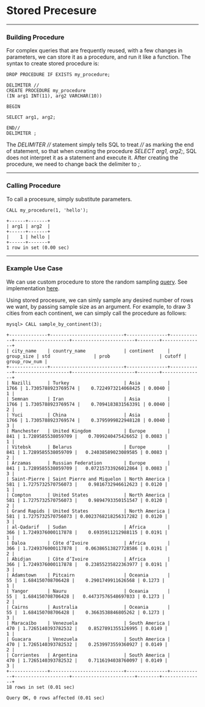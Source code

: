 # Stored Precesure

---
### Building Procedure
For complex queries that are frequently reused, with a few changes in parameters, we can store it as a procedure, and run it like a function. The syntax to create stored procedure is:

```
DROP PROCEDURE IF EXISTS my_procedure;

DELIMITER //
CREATE PROCEDURE my_procedure
(IN arg1 INT(11), arg2 VARCHAR(10))

BEGIN

SELECT arg1, arg2;

END//
DELIMITER ;
```

The *DELIMITER //* statement simply tells SQL to treat *//* as marking the end of statement, so that when creating the procedure *SELECT arg1, arg2;*, SQL does not interpret it as a statement and execute it. After creating the procedure, we need to change back the delimiter to *;*.

---
### Calling Procedure
To call a procesure, simply substitute parameters.
```
CALL my_procedure(1, 'hello');

+------+-------+
| arg1 | arg2  |
+------+-------+
|    1 | hello |
+------+-------+
1 row in set (0.00 sec)
```

---
### Example Use Case
We can use custom procedure to store the random sampling [query](https://github.com/shawlu95/Beyond-LeetCode-SQL/tree/master/Topics/01_Random_Sampling). See implementation [here](stored_procedure.sql).

Using stored procesure, we can simly sample any desired number of rows we want, by passing sample size as an argument. For example, to draw 3 cities from each continent, we can simply call the procedure as follows:

```
mysql> CALL sample_by_continent(3);

+--------------+---------------------------+---------------+------------+--------------------+-----------------------+--------+---------------+
| city_name    | country_name              | continent     | group_size | std                | prob                  | cutoff | group_row_num |
+--------------+---------------------------+---------------+------------+--------------------+-----------------------+--------+---------------+
| Nazilli      | Turkey                    | Asia          |       1766 | 1.7305788923769574 |    0.7224973214068425 | 0.0040 |             1 |
| Semnan       | Iran                      | Asia          |       1766 | 1.7305788923769574 |    0.7094183831563391 | 0.0040 |             2 |
| Yuci         | China                     | Asia          |       1766 | 1.7305788923769574 |    0.3795999822948128 | 0.0040 |             3 |
| Manchester   | United Kingdom            | Europe        |        841 | 1.7289585538059709 |    0.7099240475426652 | 0.0083 |             1 |
| Vitebsk      | Belarus                   | Europe        |        841 | 1.7289585538059709 |   0.24038589023089585 | 0.0083 |             2 |
| Arzamas      | Russian Federation        | Europe        |        841 | 1.7289585538059709 |   0.07215733926012864 | 0.0083 |             3 |
| Saint-Pierre | Saint Pierre and Miquelon | North America |        581 | 1.7275732570756073 |    0.9816732946612623 | 0.0120 |             1 |
| Compton      | United States             | North America |        581 | 1.7275732570756073 |    0.9894793350151547 | 0.0120 |             2 |
| Grand Rapids | United States             | North America |        581 | 1.7275732570756073 | 0.0023768218256317282 | 0.0120 |             3 |
| al-Qadarif   | Sudan                     | Africa        |        366 | 1.7249376000117878 |    0.6935911212988115 | 0.0191 |             1 |
| Daloa        | Côte d’Ivoire             | Africa        |        366 | 1.7249376000117878 |   0.06386513827728586 | 0.0191 |             2 |
| Abidjan      | Côte d’Ivoire             | Africa        |        366 | 1.7249376000117878 |   0.23855235822363977 | 0.0191 |             3 |
| Adamstown    | Pitcairn                  | Oceania       |         55 |  1.684150708706428 |    0.2901749911626568 | 0.1273 |             1 |
| Yangor       | Nauru                     | Oceania       |         55 |  1.684150708706428 |   0.44737576548697033 | 0.1273 |             2 |
| Cairns       | Australia                 | Oceania       |         55 |  1.684150708706428 |    0.3663538846805262 | 0.1273 |             3 |
| Maracaíbo    | Venezuela                 | South America |        470 | 1.7265140393782532 |    0.8527891355126995 | 0.0149 |             1 |
| Guacara      | Venezuela                 | South America |        470 | 1.7265140393782532 |    0.2539973559360927 | 0.0149 |             2 |
| Corrientes   | Argentina                 | South America |        470 | 1.7265140393782532 |    0.7116194038760097 | 0.0149 |             3 |
+--------------+---------------------------+---------------+------------+--------------------+-----------------------+--------+---------------+
18 rows in set (0.01 sec)

Query OK, 0 rows affected (0.01 sec)
```

